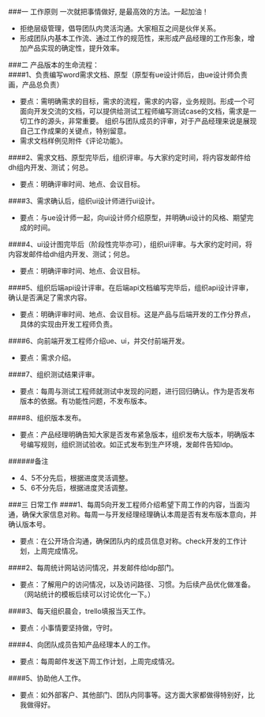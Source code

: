 ###一 工作原则
一次就把事情做好, 是最高效的方法。一起加油！  

* 拒绝层级管理，倡导团队内灵活沟通。大家相互之间是伙伴关系。
* 形成团队内基本工作流、通过工作的规范性，来形成产品经理的工作形象，增加产品实现的确定性，提升效率。     
  
  
###二  产品版本的生命流程：   
####1、负责编写word需求文档、原型（原型有ue设计师后，由ue设计师负责画，产品总负责）
* 要点：需明确需求的目标，需求的流程，需求的内容，业务规则。形成一个可面向开发交流的文档，可以提供给测试工程师编写测试case的文档，需求是一切工作的源头，非常重要。 组织与团队成员的评审，对于产品经理来说是展现自己工作成果的关键点，特别留意。    
* 需求文档样例见附件《评论功能》。

####2、需求文档、原型完毕后，组织评审。与大家约定时间，将内容发邮件给dh组内开发、测试；何总。
* 要点：明确评审时间、地点、会议目标。
   
####3、需求确认后，组织ui设计师进行ui设计。
* 要点：与ue设计师一起，向ui设计师介绍原型，并明确ui设计的风格、期望完成的时间。

####4、ui设计图完毕后（阶段性完毕亦可），组织ui评审。与大家约定时间，将内容发邮件给dh组内开发、测试；何总。
 * 要点：明确评审时间、地点、会议目标。

####5、组织后端api设计评审。在后端api文档编写完毕后，组织api设计评审，确认是否满足了需求内容。
* 要点：明确评审时间、地点、会议目标。这是产品与后端开发的工作分界点，具体的实现由开发工程师负责。

####6、向前端开发工程师介绍ue、ui，并交付前端开发。
* 要点：需求介绍。

####7、组织测试结果评审。
* 要点：每周与测试工程师就测试中发现的问题，进行回归确认。作为是否发布版本的依据。有功能性问题，不发布版本。

####8、组织版本发布。
* 要点：产品经理明确告知大家是否发布紧急版本，组织发布大版本，明确版本号编写规则，组织测试验收。如正式发布到生产环境，发邮件告知ldp。  

######备注
* 4、5不分先后，根据进度灵活调整。
* 5、6不分先后，根据进度灵活调整。  
      
###三 日常工作
####1、每周5向开发工程师介绍希望下周工作的内容，当面沟通，确保大家信息对称。每周一与开发经理经理确认本周是否有发布版本意向，并确认版本号。
* 要点：在公开场合沟通，确保团队内的成员信息对称。check开发的工作计划，上周完成情况。

####2、每周统计网站访问情况，并发邮件给ldp部门。
* 要点：了解用户的访问情况，以及访问路径、习惯。为后续产品优化做准备。（网站统计的模板后续可以讨论优化一下。）

####3、每天组织晨会，trello填报当天工作。
* 要点：小事情要坚持做，守时。

####4、向团队成员告知产品经理本人的工作。
* 要点：每周邮件发送下周工作计划，上周完成情况。

####5、协助他人工作。
* 要点：如外部客户、其他部门、团队内同事等。这方面大家都做得特别好，比我做得好。